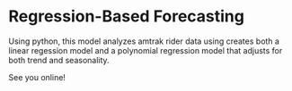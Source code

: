 # Regression-Based Forecasting
Using python, this model analyzes amtrak rider data using creates both a linear regession model and a polynomial regression model that adjusts for both trend and seasonality.

See you online!
